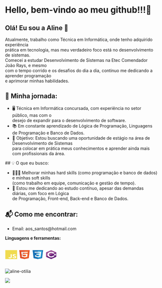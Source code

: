 # Hello, bem-vindo ao meu github!!!<g-emoji class="g-emoji" alias="wave" fallback-src="https://github.githubassets.com/images/icons/emoji/unicode/1f44b.png">👋</g-emoji></h1>
## Olá! Eu sou a Aline 👋
Atualmente, trabalho como Técnica em Informática, onde tenho adquirido experiência </br>
prática em tecnologia, mas meu verdadeiro foco está no desenvolvimento de sistemas. </br>
Comecei a estudar Desenvolvimento de Sistemas na Etec Comendador João Rays, e mesmo </br>
com o tempo corrido e os desafios do dia a dia, continuo me dedicando a aprender programação </br>
e aprimorar minhas habilidades.

## 🚀 Minha jornada:
<ul>
  <li> 🖥️ Técnica em Informática concursada, com experiência no setor público, mas com o </br>
  desejo de expandir para o desenvolvimento de software.</li>

  <li> 📚 Em constante aprendizado de Lógica de Programação, Linguagens de Programação e Banco de Dados.</li>

  <li> 🎯 Objetivo: Estou buscando uma oportunidade de estágio na área de Desenvolvimento de Sistemas </br>
  para colocar em prática meus conhecimentos e aprender ainda mais com profissionais da área.</li>
</ul>
## 💡 O que eu busco:
<ul>
  <li> 👨🏽‍💻 Melhorar minhas hard skills (como programação e banco de dados) e minhas soft skills </br>
  (como trabalho em equipe, comunicação e gestão de tempo).</li>
  <li> 🌱 Estou me dedicando ao estudo contínuo, apesar das demandas diárias, com foco em Lógica </br>
  de Programação, Front-end, Back-end e Banco de Dados.</li>
</ul>

## 📬 Como me encontrar:
<ul>
  <li>Email: aos_santos@hotmail.com</li>
</ul>

<p dir="auto"><strong>Linguagens e ferramentas:</strong></p>
<div dir="auto"><br>
  <a target="_blank" rel="noopener noreferrer nofollow" href="https://raw.githubusercontent.com/devicons/devicon/master/icons/javascript/javascript-plain.svg"><img align="center" alt="Js" height="30" width="40" src="https://raw.githubusercontent.com/devicons/devicon/master/icons/javascript/javascript-plain.svg" style="max-width: 100%;"></a>  
  <a target="_blank" rel="noopener noreferrer nofollow" href="https://raw.githubusercontent.com/devicons/devicon/master/icons/html5/html5-original.svg"><img align="center" alt="HTML" height="30" width="40" src="https://raw.githubusercontent.com/devicons/devicon/master/icons/html5/html5-original.svg" style="max-width: 100%;"></a>
  <a target="_blank" rel="noopener noreferrer nofollow" href="https://raw.githubusercontent.com/devicons/devicon/master/icons/css3/css3-original.svg"><img align="center" alt="CSS" height="30" width="40" src="https://raw.githubusercontent.com/devicons/devicon/master/icons/css3/css3-original.svg" style="max-width: 100%;"></a>  
  <a target="_blank" rel="noopener noreferrer nofollow" href="https://raw.githubusercontent.com/devicons/devicon/master/icons/csharp/csharp-original.svg"><img align="center" alt="Csharp" height="30" width="40" src="https://raw.githubusercontent.com/devicons/devicon/master/icons/csharp/csharp-original.svg" style="max-width: 100%;"></a> 
</div>

</br>

![aline-otilia](https://media0.giphy.com/media/RbDKaczqWovIugyJmW/giphy.gif?cid=ecf05e47hqoh7pszeo9cmysgdwzjsiumyzw01odux7k10f4c&rid=giphy.gif&ct=g)


<p align = "start">      
   <img alingn="center" src="https://profile-counter.glitch.me/aline-otilia/count.svg" />
 </p>
    
